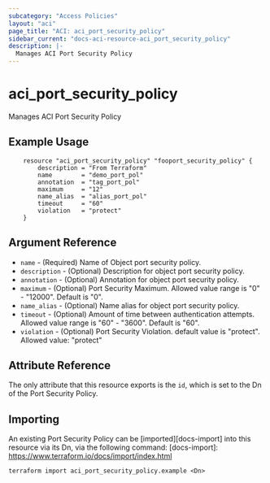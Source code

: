 ```yaml
---
subcategory: "Access Policies"
layout: "aci"
page_title: "ACI: aci_port_security_policy"
sidebar_current: "docs-aci-resource-aci_port_security_policy"
description: |-
  Manages ACI Port Security Policy
---
```


# aci_port_security_policy

Manages ACI Port Security Policy

## Example Usage

```hcl
	resource "aci_port_security_policy" "fooport_security_policy" {
		description = "From Terraform"
		name        = "demo_port_pol"
		annotation  = "tag_port_pol"
		maximum     = "12"
		name_alias  = "alias_port_pol"
		timeout     = "60"
		violation   = "protect"
	}
```

## Argument Reference

- `name` - (Required) Name of Object port security policy.
- `description` - (Optional) Description for object port security policy.
- `annotation` - (Optional) Annotation for object port security policy.
- `maximum` - (Optional) Port Security Maximum. Allowed value range is "0" - "12000". Default is "0".
- `name_alias` - (Optional) Name alias for object port security policy.
- `timeout` - (Optional) Amount of time between authentication attempts. Allowed value range is "60" - "3600". Default is "60".
- `violation` - (Optional) Port Security Violation. default value is "protect".
  Allowed value: "protect"

## Attribute Reference

The only attribute that this resource exports is the `id`, which is set to the
Dn of the Port Security Policy.

## Importing

An existing Port Security Policy can be [imported][docs-import] into this resource via its Dn, via the following command:
[docs-import]: https://www.terraform.io/docs/import/index.html

```
terraform import aci_port_security_policy.example <Dn>
```
